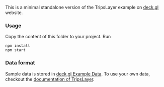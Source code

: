 This is a minimal standalone version of the TripsLayer example
on [deck.gl](http://deck.gl) website.

### Usage
Copy the content of this folder to your project. Run
```
npm install
npm start
```

### Data format
Sample data is stored in [deck.gl Example Data](https://github.com/visgl/deck.gl-data/tree/master/examples/trips). To use your own data, checkout
the [documentation of TripsLayer](./trips-layer/README.md).
